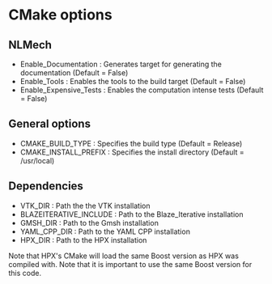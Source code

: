 # CMake options

## NLMech 

* Enable_Documentation : Generates target for generating the documentation (Default = False)
* Enable_Tools : Enables the tools to the build target (Default = False)
* Enable_Expensive_Tests : Enables the computation intense tests (Default = False)

## General options

* CMAKE_BUILD_TYPE : Specifies the build type (Default = Release)
* CMAKE_INSTALL_PREFIX : Specifies the install directory (Default = /usr/local)

## Dependencies

* VTK_DIR : Path the the VTK installation
* BLAZEITERATIVE_INCLUDE : Path to the Blaze_Iterative installation 
* GMSH_DIR : Path to the Gmsh installation 
* YAML_CPP_DIR : Path to the YAML CPP installation 
* HPX_DIR : Path to the HPX installation 

Note that HPX's CMake will load the same Boost version as HPX was compiled with. Note that it is important 
to use the same Boost version for this code. 

